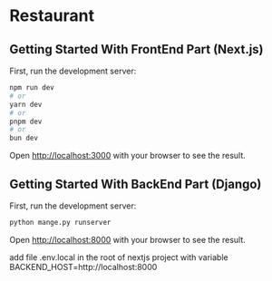 # Restaurant

## Getting Started With FrontEnd Part (Next.js)

First, run the development server:

```bash
npm run dev
# or
yarn dev
# or
pnpm dev
# or
bun dev
```

Open [http://localhost:3000](http://localhost:3000) with your browser to see the result.

## Getting Started With BackEnd Part (Django)

First, run the development server:

```bash
python mange.py runserver
```

Open [http://localhost:8000](http://localhost:8000) with your browser to see the result.

add file .env.local in the root of nextjs project with variable BACKEND_HOST=http://localhost:8000